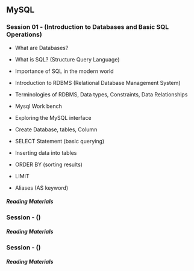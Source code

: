 ## MySQL

### Session 01 - (Introduction to Databases and Basic SQL Operations)

 - What are Databases?
 - What is SQL? (Structure Query Language)
 - Importance of SQL in the modern world
 - Introduction to RDBMS (Relational Database Management System)
 - Terminologies of RDBMS, Data types, Constraints, Data Relationships

 -  Mysql Work bench
  - Exploring the MySQL interface
  - Create Database, tables, Column 
  - SELECT Statement (basic querying)
  - Inserting data into tables
  - ORDER BY (sorting results)
  - LIMIT 
  - Aliases (AS keyword)


##### Reading Materials 

### Session - ()


##### Reading Materials 

### Session - ()


##### Reading Materials 
